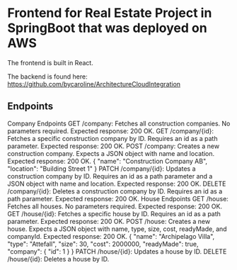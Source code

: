 # Frontend for Real Estate Project in SpringBoot that was deployed on AWS

The frontend is built in React. 

The backend is found here: 
https://github.com/bycaroline/ArchitectureCloudIntegration

## Endpoints
Company Endpoints
GET /company: Fetches all construction companies. No parameters required. Expected response: 200 OK.
GET /company/{id}: Fetches a specific construction company by ID. Requires an id as a path parameter. Expected response: 200 OK.
POST /company: Creates a new construction company. Expects a JSON object with name and location. Expected response: 200 OK.
{
  "name": "Construction Company AB",
  "location": "Building Street 1"
}
PATCH /company/{id}: Updates a construction company by ID. Requires an id as a path parameter and a JSON object with name and location. Expected response: 200 OK.
DELETE /company/{id}: Deletes a construction company by ID. Requires an id as a path parameter. Expected response: 200 OK.
House Endpoints
GET /house: Fetches all houses. No parameters required. Expected response: 200 OK.
GET /house/{id}: Fetches a specific house by ID. Requires an id as a path parameter. Expected response: 200 OK.
POST /house: Creates a new house. Expects a JSON object with name, type, size, cost, readyMade, and companyId. Expected response: 200 OK.
{
  "name": "Archipelago Villa",
  "type": "Attefall",
  "size": 30,
  "cost": 2000000,
  "readyMade": true,
  "company": {
    "id": 1
  }
}
PATCH /house/{id}: Updates a house by ID.
DELETE /house/{id}: Deletes a house by ID.

